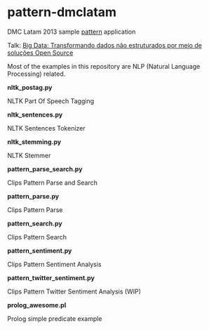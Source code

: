 pattern-dmclatam
================

DMC Latam 2013 sample [pattern](http://www.clips.ua.ac.be/pattern) application

Talk: [Big Data: Transformando dados não estruturados por meio de soluções Open Source](http://www.dmc-latam.com/)

Most of the examples in this repository are NLP (Natural Language Processing) related.

**nltk_postag.py**

NLTK Part Of Speech Tagging

**nltk_sentences.py**

NLTK Sentences Tokenizer

**nltk_stemming.py**

NLTK Stemmer

**pattern_parse_search.py**

Clips Pattern Parse and Search

**pattern_parse.py**

Clips Pattern Parse

**pattern_search.py**

Clips Pattern Search

**pattern_sentiment.py**

Clips Pattern Sentiment Analysis

**pattern_twitter_sentiment.py**

Clips Pattern Twitter Sentiment Analysis (WIP)

**prolog_awesome.pl**

Prolog simple predicate example